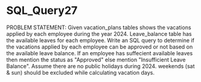 # SQL_Query27

PROBLEM STATEMENT: 
Given vacation_plans tables shows the vacations applied by each employee during the year 2024. 
Leave_balance table has the available leaves for each employee.
Write an SQL query to determine if the vacations applied by each employee can be approved or not based on the available
leave balance. 
If an employee has suffecient available leaves then mention the status as "Approved" else mention "Insufficient Leave Balance".
Assume there are no public holidays during 2024. weekends (sat & sun) should be excluded while calculating vacation days. 

